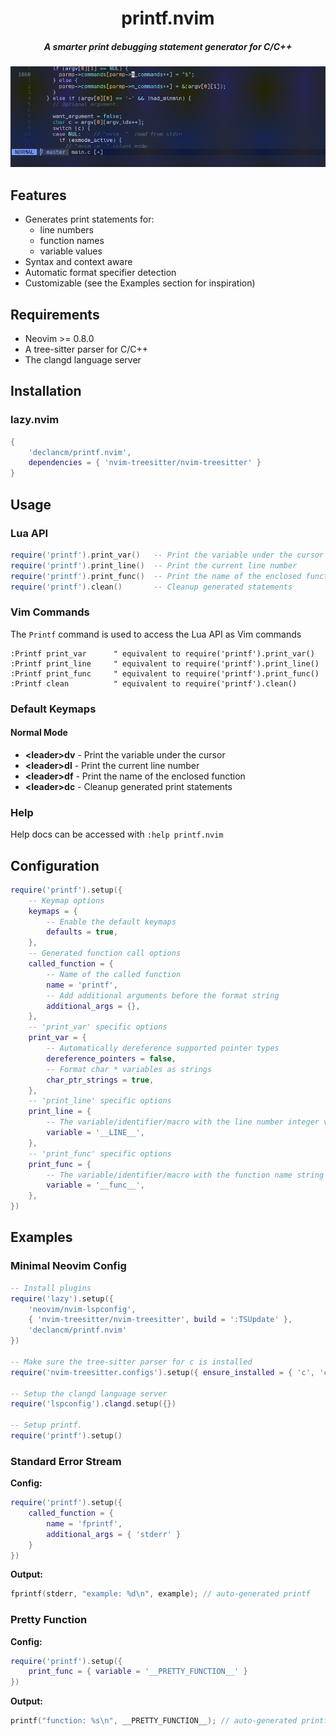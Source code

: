 <div align="center">
    <h1>printf.nvim</h1>
    <h5>A smarter print debugging statement generator for C/C++</h5>
</div>

![printf.nvim](assets/printf_demo.gif "print_var demo")

## Features

- Generates print statements for:
  - line numbers
  - function names
  - variable values
- Syntax and context aware
- Automatic format specifier detection
- Customizable (see the Examples section for inspiration)

## Requirements

- Neovim >= 0.8.0
- A tree-sitter parser for C/C++
- The clangd language server

## Installation

### lazy.nvim

```lua
{
    'declancm/printf.nvim',
    dependencies = { 'nvim-treesitter/nvim-treesitter' }
}
```

## Usage

### Lua API

```lua
require('printf').print_var()   -- Print the variable under the cursor
require('printf').print_line()  -- Print the current line number
require('printf').print_func()  -- Print the name of the enclosed function
require('printf').clean()       -- Cleanup generated statements
```

### Vim Commands

The `Printf` command is used to access the Lua API as Vim commands

```viml
:Printf print_var      " equivalent to require('printf').print_var()
:Printf print_line     " equivalent to require('printf').print_line()
:Printf print_func     " equivalent to require('printf').print_func()
:Printf clean          " equivalent to require('printf').clean()
```

### Default Keymaps

#### Normal Mode

- **\<leader\>dv** - Print the variable under the cursor
- **\<leader\>dl** - Print the current line number
- **\<leader\>df** - Print the name of the enclosed function
- **\<leader\>dc** - Cleanup generated print statements

<!-- panvimdoc-ignore-start -->

### Help

Help docs can be accessed with `:help printf.nvim`

<!-- panvimdoc-ignore-end -->

## Configuration

```lua
require('printf').setup({
    -- Keymap options
    keymaps = {
        -- Enable the default keymaps
        defaults = true,
    },
    -- Generated function call options
    called_function = {
        -- Name of the called function
        name = 'printf',
        -- Add additional arguments before the format string
        additional_args = {},
    },
    -- 'print_var' specific options
    print_var = {
        -- Automatically dereference supported pointer types
        dereference_pointers = false,
        -- Format char * variables as strings
        char_ptr_strings = true,
    },
    -- 'print_line' specific options
    print_line = {
        -- The variable/identifier/macro with the line number integer value
        variable = '__LINE__',
    },
    -- 'print_func' specific options
    print_func = {
        -- The variable/identifier/macro with the function name string
        variable = '__func__',
    },
})
```

## Examples

### Minimal Neovim Config

```lua
-- Install plugins
require('lazy').setup({
    'neovim/nvim-lspconfig',
    { 'nvim-treesitter/nvim-treesitter', build = ':TSUpdate' },
    'declancm/printf.nvim'
})

-- Make sure the tree-sitter parser for c is installed
require('nvim-treesitter.configs').setup({ ensure_installed = { 'c', 'cpp' } })

-- Setup the clangd language server
require('lspconfig').clangd.setup({})

-- Setup printf.
require('printf').setup()
```

### Standard Error Stream

**Config:**

```lua
require('printf').setup({
    called_function = {
        name = 'fprintf',
        additional_args = { 'stderr' }
    }
})
```

**Output:**

```c
fprintf(stderr, "example: %d\n", example); // auto-generated printf
```

### Pretty Function

**Config:**

```lua
require('printf').setup({
    print_func = { variable = '__PRETTY_FUNCTION__' }
})
```

**Output:**

```c
printf("function: %s\n", __PRETTY_FUNCTION__); // auto-generated printf
```

